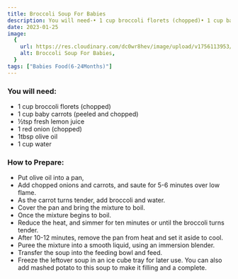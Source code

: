 ```yaml
---
title: Broccoli Soup For Babies
description: You will need-• 1 cup broccoli florets (chopped)• 1 cup baby carrots (peeled and chopped)• ½tsp fresh lemon juice• 1 red onion (chopped)• 1tbsp olive oil• 1 cup water
date: 2023-01-25
image:
  {
    url: https://res.cloudinary.com/dc0wr8hev/image/upload/v1756113953/Broccoli_Soup_For_Babies_hyiofo.webp,
    alt: Broccoli Soup For Babies,
  }
tags: ["Babies Food(6-24Months)"]
---
```


### You will need:

- 1 cup broccoli florets (chopped)
- 1 cup baby carrots (peeled and chopped)
- ½tsp fresh lemon juice
- 1 red onion (chopped)
- 1tbsp olive oil
- 1 cup water

### How to Prepare:

- Put olive oil into a pan,
- Add chopped onions and carrots, and saute for 5-6 minutes over low flame.
- As the carrot turns tender, add broccoli and water.
- Cover the pan and bring the mixture to boil.
- Once the mixture begins to boil.
- Reduce the heat, and simmer for ten minutes or until the broccoli turns tender.
- After 10-12 minutes, remove the pan from heat and set it aside to cool.
- Puree the mixture into a smooth liquid, using an immersion blender.
- Transfer the soup into the feeding bowl and feed.
- Freeze the leftover soup in an ice cube tray for later use. You can also add mashed potato to this soup to make it filling and a complete.
